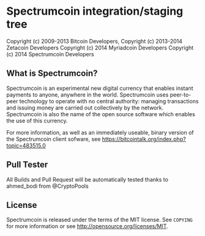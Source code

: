 Spectrumcoin integration/staging tree
=====================================

Copyright (c) 2009-2013 Bitcoin Developers,
Copyright (c) 2013-2014 Zetacoin Developers
Copyright (c) 2014 Myriadcoin Developers
Copyright (c) 2014 Spectrumcoin Developers

What is Spectrumcoin?
--------------------

Spectrumcoin is an experimental new digital currency that enables instant payments to
anyone, anywhere in the world. Spectrumcoin uses peer-to-peer technology to operate
with no central authority: managing transactions and issuing money are carried
out collectively by the network. Spectrumcoin is also the name of the open source
software which enables the use of this currency.

For more information, as well as an immediately useable, binary version of
the Spectrumcoin client sofware, see https://bitcointalk.org/index.php?topic=483515.0

Pull Tester
-----------
All Builds and Pull Request will be automatically tested thanks to ahmed_bodi from @CryptoPools

License
-------

Spectrumcoin is released under the terms of the MIT license. See `COPYING` for more
information or see http://opensource.org/licenses/MIT.
